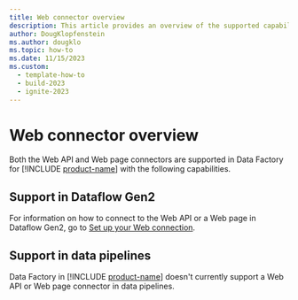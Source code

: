 ```yaml
---
title: Web connector overview
description: This article provides an overview of the supported capabilities of the Web connector.
author: DougKlopfenstein
ms.author: dougklo
ms.topic: how-to
ms.date: 11/15/2023
ms.custom:
  - template-how-to
  - build-2023
  - ignite-2023
---
```


# Web connector overview

Both the Web API and Web page connectors are supported in Data Factory for [!INCLUDE [product-name](../includes/product-name.md)] with the following capabilities.


## Support in Dataflow Gen2

For information on how to connect to the Web API or a Web page in Dataflow Gen2, go to [Set up your Web connection](connector-web.md).

## Support in data pipelines

Data Factory in [!INCLUDE [product-name](../includes/product-name.md)] doesn't currently support a Web API or Web page connector in data pipelines.
